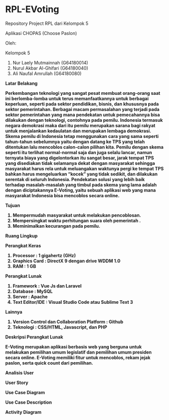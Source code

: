 # RPL-EVoting
Repository Project RPL dari Kelompok 5

Aplikasi CHOPAS (Choose Paslon)

Oleh:

  Kelompok 5
  1. Nur Laely Mutmainnah   (G64180014)
  2. Nurul Akbar Al-Ghifari (G64180040)
  3. Ali Naufal Amrullah    (G64180080)


<b>Latar Belakang<b>

Perkembangan teknologi yang sangat pesat membuat orang-orang saat ini berlomba-lomba untuk terus memanfaatkannya untuk berbagai keperluan, seperti pada sektor pendidikan, bisnis, dan khususnya pada sektor pemerintahan. Berbagai macam permasalahan yang terjadi pada sektor pemerintahan yang mana pendekatan untuk pemecahannya bisa dilakukan dengan teknologi, contohnya pada pemilu. Indonesia termasuk negara demokrasi maka dari itu pemilu merupakan sarana bagi rakyat untuk menjalankan kedaulatan dan merupakan lembaga demokrasi. Skema pemilu di Indonesia tetap menggunakan cara yang sama seperti tahun-tahun sebelumnya yaitu dengan datang ke TPS yang telah ditentukan lalu mencoblos calon-calon pilihan kita. Pemilu dengan skema seperti itu terlihat normal-normal saja dan juga selalu lancar, namun ternyata biaya yang digelontorkan itu sangat besar, jarak tempat TPS yang disediakan tidak selamanya dekat dengan masyarakat sehingga masyarakat harus rela untuk meluangakan waktunya pergi ke tempat TPS bahkan harus mengeluarkan “kocek” yang tidak sedikit,  dan dilakukan serentak di seluruh Indonesia. Pendekatan solusi yang lebih baik terhadap masalah-masalah yang timbul pada skema yang lama adalah dengan diciptakannya E-Voting, yaitu sebuah aplikasi web yang mana masyarakat Indonesia bisa mencoblos secara online.

<b>Tujuan</b>
1.	Mempermudah masyarakat untuk melakukan pencoblosan.
2.	Mempersingkat waktu perhitungan suara oleh pemerintah .
3.	Meminimalkan kecurangan pada pemilu.

<b>Ruang Lingkup</b>

Perangkat Keras
1.	Processor : 1 gigahertz (GHz)
2.	Graphics Card : DirectX 9 dengan drive WDDM 1.0
3.	RAM : 1 GB

Perangkat Lunak
1.	Framework : Vue Js dan Laravel
2.	Database : MySQL
3.	Server : Apache
4.	Text Editor/IDE : Visual Studio Code atau Sublime Text 3 

Lainnya
1.	Version Control dan Collaboration Platform : Github
2.	Teknologi : CSS/HTML, Javascript, dan PHP

<b>Deskripsi Perangkat Lunak</b>

E-Voting merupakan aplikasi berbasis web yang berguna untuk melakukan pemilihan umum legislatif dan pemilihan umum presiden secara online. E-Voting memiliki fitur untuk mencoblos, rekam jejak paslon, serta quick count dari pemilihan.

<b>Analisis User</b>


<b>User Story</b>


<b>Use Case Diagram</b>


<b>Use Case Description</b>

<b>Activity Diagram</b>







